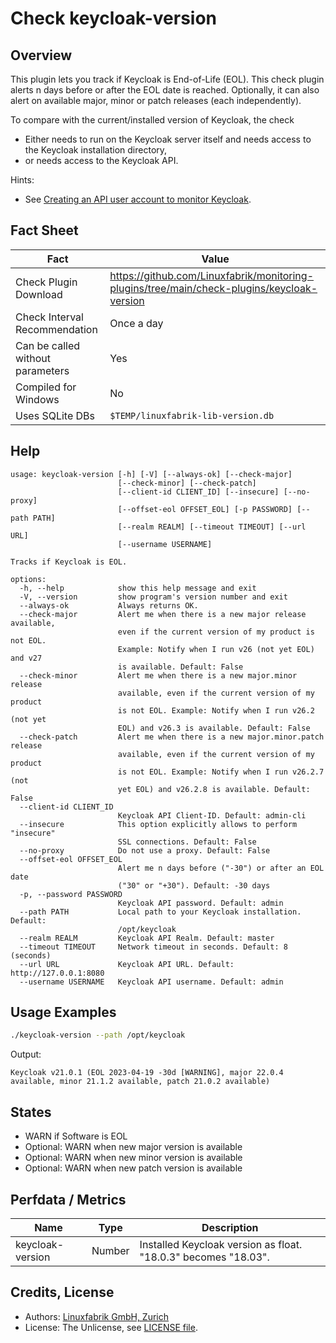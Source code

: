 # Check keycloak-version

## Overview

This plugin lets you track if Keycloak is End-of-Life (EOL). This check plugin alerts n days before or after the EOL date is reached. Optionally, it can also alert on available major, minor or patch releases (each independently).

To compare with the current/installed version of Keycloak, the check

* Either needs to run on the Keycloak server itself and needs access to the Keycloak installation directory,
* or needs access to the Keycloak API.

Hints:

* See [Creating an API user account to monitor Keycloak](https://github.com/Linuxfabrik/monitoring-plugins/blob/main/PLUGINS-KEYCLOAK.md).


## Fact Sheet

| Fact | Value |
|----|----|
| Check Plugin Download                 | <https://github.com/Linuxfabrik/monitoring-plugins/tree/main/check-plugins/keycloak-version> |
| Check Interval Recommendation         | Once a day |
| Can be called without parameters      | Yes |
| Compiled for Windows                  | No |
| Uses SQLite DBs                       | `$TEMP/linuxfabrik-lib-version.db` |


## Help

```text
usage: keycloak-version [-h] [-V] [--always-ok] [--check-major]
                        [--check-minor] [--check-patch]
                        [--client-id CLIENT_ID] [--insecure] [--no-proxy]
                        [--offset-eol OFFSET_EOL] [-p PASSWORD] [--path PATH]
                        [--realm REALM] [--timeout TIMEOUT] [--url URL]
                        [--username USERNAME]

Tracks if Keycloak is EOL.

options:
  -h, --help            show this help message and exit
  -V, --version         show program's version number and exit
  --always-ok           Always returns OK.
  --check-major         Alert me when there is a new major release available,
                        even if the current version of my product is not EOL.
                        Example: Notify when I run v26 (not yet EOL) and v27
                        is available. Default: False
  --check-minor         Alert me when there is a new major.minor release
                        available, even if the current version of my product
                        is not EOL. Example: Notify when I run v26.2 (not yet
                        EOL) and v26.3 is available. Default: False
  --check-patch         Alert me when there is a new major.minor.patch release
                        available, even if the current version of my product
                        is not EOL. Example: Notify when I run v26.2.7 (not
                        yet EOL) and v26.2.8 is available. Default: False
  --client-id CLIENT_ID
                        Keycloak API Client-ID. Default: admin-cli
  --insecure            This option explicitly allows to perform "insecure"
                        SSL connections. Default: False
  --no-proxy            Do not use a proxy. Default: False
  --offset-eol OFFSET_EOL
                        Alert me n days before ("-30") or after an EOL date
                        ("30" or "+30"). Default: -30 days
  -p, --password PASSWORD
                        Keycloak API password. Default: admin
  --path PATH           Local path to your Keycloak installation. Default:
                        /opt/keycloak
  --realm REALM         Keycloak API Realm. Default: master
  --timeout TIMEOUT     Network timeout in seconds. Default: 8 (seconds)
  --url URL             Keycloak API URL. Default: http://127.0.0.1:8080
  --username USERNAME   Keycloak API username. Default: admin
```


## Usage Examples

```bash
./keycloak-version --path /opt/keycloak
```

Output:

```text
Keycloak v21.0.1 (EOL 2023-04-19 -30d [WARNING], major 22.0.4 available, minor 21.1.2 available, patch 21.0.2 available)
```


## States

* WARN if Software is EOL
* Optional: WARN when new major version is available
* Optional: WARN when new minor version is available
* Optional: WARN when new patch version is available


## Perfdata / Metrics

| Name | Type | Description |
|----|----|----|
| keycloak-version | Number | Installed Keycloak version as float. "18.0.3" becomes "18.03". |


## Credits, License

* Authors: [Linuxfabrik GmbH, Zurich](https://www.linuxfabrik.ch)
* License: The Unlicense, see [LICENSE file](https://unlicense.org/).
